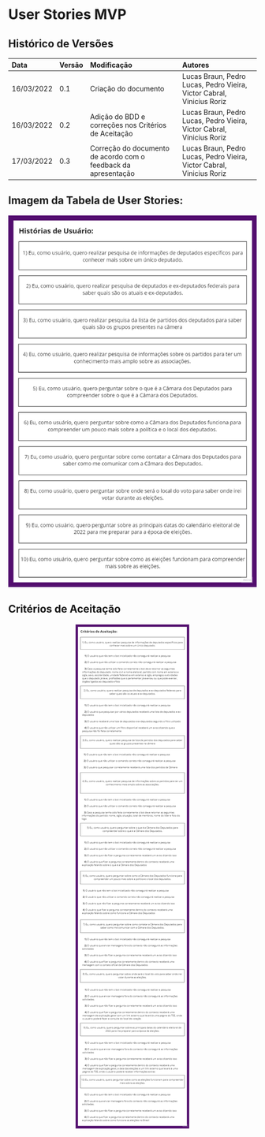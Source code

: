 # User Stories MVP

## Histórico de Versões
|Data|Versão|Modificação|Autores|
|:---|:-----|:----------|:------|
|16/03/2022|0.1|Criação do documento|Lucas Braun, Pedro Lucas, Pedro Vieira, Victor Cabral, Vinicius Roriz|
|16/03/2022|0.2|Adição do BDD e correções nos Critérios de Aceitação|Lucas Braun, Pedro Lucas, Pedro Vieira, Victor Cabral, Vinicius Roriz|
|17/03/2022|0.3|Correção do documento de acordo com o feedback da apresentação|Lucas Braun, Pedro Lucas, Pedro Vieira, Victor Cabral, Vinicius Roriz|

## Imagem da Tabela de User Stories:

<p align="center">
  <img src="https://github.com/FGAUnB-REQ-GM/2021.2-DepBot/blob/main/docs/assets/historiasUsuario_V2.jpg?raw=true">
</p>

## Critérios de Aceitação

<p align="center">
  <img src="https://github.com/FGAUnB-REQ-GM/2021.2-DepBot/blob/main/docs/assets/criteriosAceitacao_V2.jpg?raw=true">
</p>
